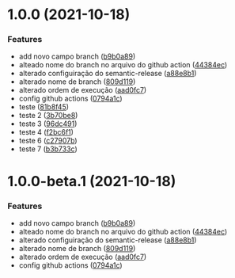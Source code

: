 # 1.0.0 (2021-10-18)


### Features

* add novo campo branch ([b9b0a89](https://github.com/danilocorrea87/example-semantic-release/commit/b9b0a89e1a5a975a4fc8b0a9ce9cb303269a67da))
* alteado nome do branch no arquivo do github action ([44384ec](https://github.com/danilocorrea87/example-semantic-release/commit/44384ec716f8545389cc2421e8de2da610bd783d))
* alterado configuiração do semantic-release ([a88e8b1](https://github.com/danilocorrea87/example-semantic-release/commit/a88e8b1116f90c99f0a4c42c240cb7b084eb95da))
* alterado nome de branch ([809d119](https://github.com/danilocorrea87/example-semantic-release/commit/809d119ba763f0b2235e6dcd24c10ae9b109d5c9))
* alterado ordem de execução ([aad0fc7](https://github.com/danilocorrea87/example-semantic-release/commit/aad0fc7369d708f01343b5f749cccea0e21ddd6b))
* config github actions ([0794a1c](https://github.com/danilocorrea87/example-semantic-release/commit/0794a1cabfdb0248138fb5cd96673f8ee99e2c63))
* teste ([81b8f45](https://github.com/danilocorrea87/example-semantic-release/commit/81b8f452bd83071348e3696e962f6f9f5b571e25))
* teste 2 ([3b70be8](https://github.com/danilocorrea87/example-semantic-release/commit/3b70be8a90d5cced38f817da3f672aac55352065))
* teste 3 ([96dc491](https://github.com/danilocorrea87/example-semantic-release/commit/96dc491d9f26e47014ce4ca7da52dccfb86b7e5a))
* teste 4 ([f2bc6f1](https://github.com/danilocorrea87/example-semantic-release/commit/f2bc6f166ffd8bc20e7ee7382624b048f9e7fd1d))
* teste 6 ([c27907b](https://github.com/danilocorrea87/example-semantic-release/commit/c27907baf7baef423daf1b106ad939780b189e05))
* teste 7 ([b3b733c](https://github.com/danilocorrea87/example-semantic-release/commit/b3b733c1d24c6b9f10f6478a7e8da87d30679679))

# 1.0.0-beta.1 (2021-10-18)


### Features

* add novo campo branch ([b9b0a89](https://github.com/danilocorrea87/example-semantic-release/commit/b9b0a89e1a5a975a4fc8b0a9ce9cb303269a67da))
* alteado nome do branch no arquivo do github action ([44384ec](https://github.com/danilocorrea87/example-semantic-release/commit/44384ec716f8545389cc2421e8de2da610bd783d))
* alterado configuiração do semantic-release ([a88e8b1](https://github.com/danilocorrea87/example-semantic-release/commit/a88e8b1116f90c99f0a4c42c240cb7b084eb95da))
* alterado nome de branch ([809d119](https://github.com/danilocorrea87/example-semantic-release/commit/809d119ba763f0b2235e6dcd24c10ae9b109d5c9))
* alterado ordem de execução ([aad0fc7](https://github.com/danilocorrea87/example-semantic-release/commit/aad0fc7369d708f01343b5f749cccea0e21ddd6b))
* config github actions ([0794a1c](https://github.com/danilocorrea87/example-semantic-release/commit/0794a1cabfdb0248138fb5cd96673f8ee99e2c63))
